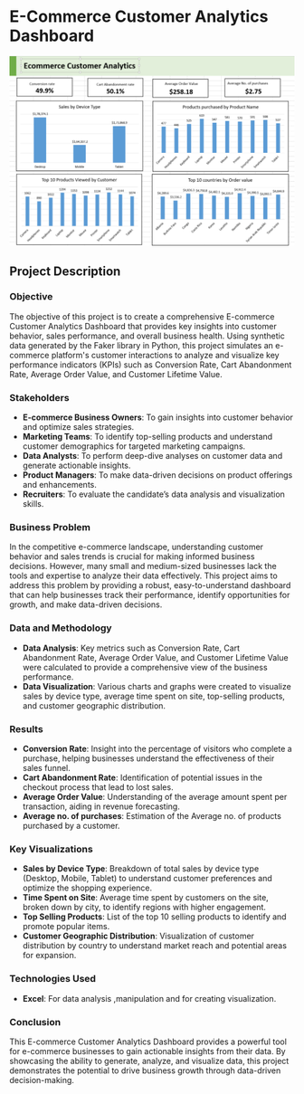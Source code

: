 
# E-Commerce Customer Analytics Dashboard
![E-commerce Dashboard](ecomscreenshot.png)
## Project Description

### Objective

The objective of this project is to create a comprehensive E-commerce Customer Analytics Dashboard that provides key insights into customer behavior, sales performance, and overall business health. Using synthetic data generated by the Faker library in Python, this project simulates an e-commerce platform's customer interactions to analyze and visualize key performance indicators (KPIs) such as Conversion Rate, Cart Abandonment Rate, Average Order Value, and Customer Lifetime Value.

### Stakeholders

- **E-commerce Business Owners**: To gain insights into customer behavior and optimize sales strategies.
- **Marketing Teams**: To identify top-selling products and understand customer demographics for targeted marketing campaigns.
- **Data Analysts**: To perform deep-dive analyses on customer data and generate actionable insights.
- **Product Managers**: To make data-driven decisions on product offerings and enhancements.
- **Recruiters**: To evaluate the candidate’s data analysis and visualization skills.

### Business Problem

In the competitive e-commerce landscape, understanding customer behavior and sales trends is crucial for making informed business decisions. However, many small and medium-sized businesses lack the tools and expertise to analyze their data effectively. This project aims to address this problem by providing a robust, easy-to-understand dashboard that can help businesses track their performance, identify opportunities for growth, and make data-driven decisions.

### Data and Methodology

- **Data Analysis**: Key metrics such as Conversion Rate, Cart Abandonment Rate, Average Order Value, and Customer Lifetime Value were calculated to provide a comprehensive view of the business performance.
- **Data Visualization**: Various charts and graphs were created to visualize sales by device type, average time spent on site, top-selling products, and customer geographic distribution.

### Results

- **Conversion Rate**: Insight into the percentage of visitors who complete a purchase, helping businesses understand the effectiveness of their sales funnel.
- **Cart Abandonment Rate**: Identification of potential issues in the checkout process that lead to lost sales.
- **Average Order Value**: Understanding of the average amount spent per transaction, aiding in revenue forecasting.
- **Average no. of purchases**: Estimation of the Average no. of products purchased by a customer.

### Key Visualizations

- **Sales by Device Type**: Breakdown of total sales by device type (Desktop, Mobile, Tablet) to understand customer preferences and optimize the shopping experience.
- **Time Spent on Site**: Average time spent by customers on the site, broken down by city, to identify regions with higher engagement.
- **Top Selling Products**: List of the top 10 selling products to identify and promote popular items.
- **Customer Geographic Distribution**: Visualization of customer distribution by country to understand market reach and potential areas for expansion.

### Technologies Used

- **Excel**: For data analysis ,manipulation and for creating visualization.


### Conclusion

This E-commerce Customer Analytics Dashboard provides a powerful tool for e-commerce businesses to gain actionable insights from their data. By showcasing the ability to generate, analyze, and visualize data, this project demonstrates the potential to drive business growth through data-driven decision-making.



